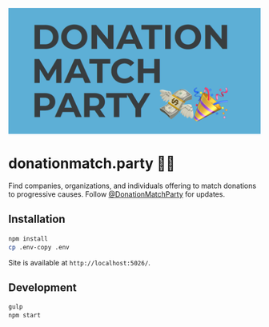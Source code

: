 ![Donation match party logo](public/images/preview-1300x650px.png)

# donationmatch.party 💸🎉

Find companies, organizations, and individuals offering to match donations to progressive causes. Follow [@DonationMatchParty](https://mastodon.social/@DonationMatchParty) for updates.


## Installation

```sh
npm install
cp .env-copy .env
```

Site is available at `http://localhost:5026/`.

## Development

```sh
gulp
npm start
```
